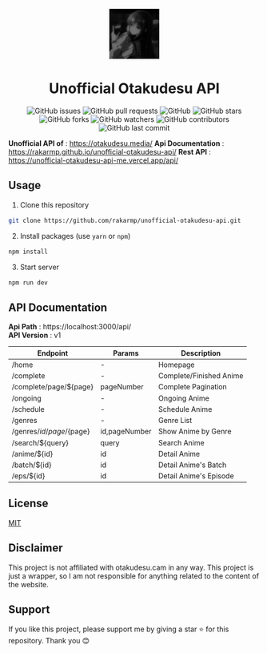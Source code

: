 <p align="center"><img src="picture.jpg" width="100" height="100"></p>

<h1 align="center">Unofficial Otakudesu API</h1>

<p align="center">
<img alt="GitHub issues" src="https://img.shields.io/github/issues/rakarmp/unofficial-otakudesu-api">
<img alt="GitHub pull requests" src="https://img.shields.io/github/issues-pr/rakarmp/unofficial-otakudesu-api">
<img alt="GitHub" src="https://img.shields.io/github/license/rakarmp/unofficial-otakudesu-api"> 
<img alt="GitHub stars" src="https://img.shields.io/github/stars/rakarmp/unofficial-otakudesu-api">
<img alt="GitHub forks" src="https://img.shields.io/github/forks/rakarmp/unofficial-otakudesu-api">
<img alt="GitHub watchers" src="https://img.shields.io/github/watchers/rakarmp/unofficial-otakudesu-api">
<img alt="GitHub contributors" src="https://img.shields.io/github/contributors/rakarmp/unofficial-otakudesu-api">
<img alt="GitHub last commit" src="https://img.shields.io/github/last-commit/rakarmp/unofficial-otakudesu-api">
</p>

**Unofficial API of** : https://otakudesu.media/
**Api Documentation** : https://rakarmp.github.io/unofficial-otakudesu-api/
**Rest API** : https://unofficial-otakudesu-api-me.vercel.app/api/

## Usage
1. Clone this repository
```bash
git clone https://github.com/rakarmp/unofficial-otakudesu-api.git
```
2. Install packages (use `yarn` or `npm`)
```bash
npm install
```
3. Start server
```bash
npm run dev
```

## API Documentation
__Api Path__ : https://localhost:3000/api/</br>
__API Version__ : v1

| Endpoint | Params | Description |
| -------- | ------ | -----------|
| /home | - | Homepage |
| /complete | - | Complete/Finished Anime |
| /complete/page/${page} | pageNumber | Complete Pagination |
| /ongoing | - | Ongoing Anime |
| /schedule | - | Schedule Anime |
| /genres | - | Genre List |
| /genres/${id}/page/${page} | id,pageNumber | Show Anime by Genre |
| /search/${query} | query | Search Anime |
| /anime/${id} | id | Detail Anime |
| /batch/${id} | id | Detail Anime's Batch |
| /eps/${id} | id | Detail Anime's Episode |

## License
[MIT](https://github.com/rakarmp/unofficial-otakudesu-api/blob/main/LICENSE)

## Disclaimer
This project is not affiliated with otakudesu.cam in any way. This project is just a wrapper, so I am not responsible for anything related to the content of the website.

## Support
If you like this project, please support me by giving a star ⭐️ for this repository. Thank you 😊
